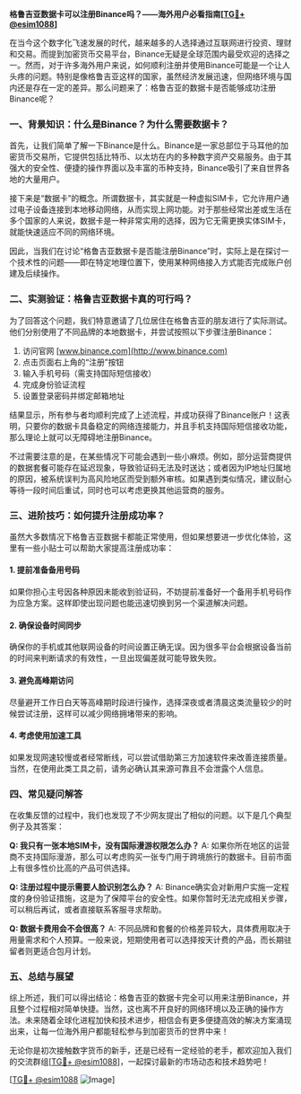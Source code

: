 **格鲁吉亚数据卡可以注册Binance吗？——海外用户必看指南[[TG💪+ @esim1088](https://t.me/s/esim1088)]**

在当今这个数字化飞速发展的时代，越来越多的人选择通过互联网进行投资、理财和交易。而提到加密货币交易平台，Binance无疑是全球范围内最受欢迎的选择之一。然而，对于许多海外用户来说，如何顺利注册并使用Binance可能是一个让人头疼的问题。特别是像格鲁吉亚这样的国家，虽然经济发展迅速，但网络环境与国内还是存在一定的差异。那么问题来了：格鲁吉亚的数据卡是否能够成功注册Binance呢？

### **一、背景知识：什么是Binance？为什么需要数据卡？**

首先，让我们简单了解一下Binance是什么。Binance是一家总部位于马耳他的加密货币交易所，它提供包括比特币、以太坊在内的多种数字资产交易服务。由于其强大的安全性、便捷的操作界面以及丰富的币种支持，Binance吸引了来自世界各地的大量用户。

接下来是“数据卡”的概念。所谓数据卡，其实就是一种虚拟SIM卡，它允许用户通过电子设备连接到本地移动网络，从而实现上网功能。对于那些经常出差或生活在多个国家的人来说，数据卡是一种非常实用的选择，因为它无需更换实体SIM卡，就能快速适应不同的网络环境。

因此，当我们在讨论“格鲁吉亚数据卡是否能注册Binance”时，实际上是在探讨一个技术性的问题——即在特定地理位置下，使用某种网络接入方式能否完成账户创建及后续操作。

### **二、实测验证：格鲁吉亚数据卡真的可行吗？**

为了回答这个问题，我们特意邀请了几位居住在格鲁吉亚的朋友进行了实际测试。他们分别使用了不同品牌的本地数据卡，并尝试按照以下步骤注册Binance：

1. 访问官网 [www.binance.com](http://www.binance.com)
2. 点击页面右上角的“注册”按钮
3. 输入手机号码（需支持国际短信接收）
4. 完成身份验证流程
5. 设置登录密码并绑定邮箱地址

结果显示，所有参与者均顺利完成了上述流程，并成功获得了Binance账户！这表明，只要你的数据卡具备稳定的网络连接能力，并且手机支持国际短信接收功能，那么理论上就可以无障碍地注册Binance。

不过需要注意的是，在某些情况下可能会遇到一些小麻烦。例如，部分运营商提供的数据套餐可能存在延迟现象，导致验证码无法及时送达；或者因为IP地址归属地的原因，被系统误判为高风险地区而受到额外审核。如果遇到类似情况，建议耐心等待一段时间后重试，同时也可以考虑更换其他运营商的服务。

### **三、进阶技巧：如何提升注册成功率？**

虽然大多数情况下格鲁吉亚数据卡都能正常使用，但如果想要进一步优化体验，这里有一些小贴士可以帮助大家提高注册成功率：

#### 1. 提前准备备用号码
如果你担心主号因各种原因未能收到验证码，不妨提前准备好一个备用手机号码作为应急方案。这样即使出现问题也能迅速切换到另一个渠道解决问题。

#### 2. 确保设备时间同步
确保你的手机或其他联网设备的时间设置正确无误。因为很多平台会根据设备当前的时间来判断请求的有效性，一旦出现偏差就可能导致失败。

#### 3. 避免高峰期访问
尽量避开工作日白天等高峰期时段进行操作，选择深夜或者清晨这类流量较少的时候尝试注册，这样可以减少网络拥堵带来的影响。

#### 4. 考虑使用加速工具
如果发现网速较慢或者经常断线，可以尝试借助第三方加速软件来改善连接质量。当然，在使用此类工具之前，请务必确认其来源可靠且不会泄露个人信息。

### **四、常见疑问解答**

在收集反馈的过程中，我们也发现了不少网友提出了相似的问题。以下是几个典型例子及其答案：

**Q: 我只有一张本地SIM卡，没有国际漫游权限怎么办？**
A: 如果你所在地区的运营商不支持国际漫游，那么可以考虑购买一张专门用于跨境旅行的数据卡。目前市面上有很多性价比高的产品可供选择。

**Q: 注册过程中提示需要人脸识别怎么办？**
A: Binance确实会对新用户实施一定程度的身份验证措施，这是为了保障平台的安全性。如果你暂时无法完成相关步骤，可以稍后再试，或者直接联系客服寻求帮助。

**Q: 数据卡费用会不会很高？**
A: 不同品牌和套餐的价格差异较大，具体费用取决于用量需求和个人预算。一般来说，短期使用者可以选择按天计费的产品，而长期驻留者则更适合包月计划。

### **五、总结与展望**

综上所述，我们可以得出结论：格鲁吉亚的数据卡完全可以用来注册Binance，并且整个过程相对简单快捷。当然，这也离不开良好的网络环境以及正确的操作方法。未来随着全球化进程加快和技术进步，相信会有更多便捷高效的解决方案涌现出来，让每一位海外用户都能轻松参与到加密货币的世界中来！

无论你是初次接触数字货币的新手，还是已经有一定经验的老手，都欢迎加入我们的交流群组[[TG💪+ @esim1088](https://t.me/s/esim1088)]，一起探讨最新的市场动态和技术趋势吧！

[[TG💪+ @esim1088](https://t.me/s/esim1088) ![Image](https://i.postimg.cc/4NQfJmqS/Snipaste-2025-05-13-00-14-12.png)]